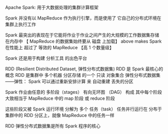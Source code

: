 Apache Spark: 用于大数据处理的集群计算框架

Spark 并没有以 MapReduce 作为执行引擎，而是使用了 它自己的分布式环境在集群上执行工作

Spark 最突出的表现在于它能将作业于作业之间产生的大规模的工作数据集存储在内存中
【 MapReduce 的数据集始终要从 磁盘 上加载】
above makes Spark 在性能上 超过了 等效的 MapReduce 【高 1 个数量级】

Spark 还是用于构建 分析工具 的出色平台


RDD (Resilient Distributed Dataset, 弹性分布式数据集)
RDD 是 Spark 最核心的 概念
RDD 是集群中 多个机器 分区存储 的一个 只读 对象集合
弹性分布式数据集——弹性： Spark 可以通过重新安排计算 来 自动重建 丢失的分区 

Spark 作业由任意的 多阶段（stages） 有向无环图 （DAG） 构成
其中每个阶段大致相当于 MapReduce 中的 map 阶段 或 reduce 阶段

这些阶段又被 Spark 运行环境 分解为 多个 任务（task）
任务并行运行在 分布于集群中的 RDD 分区上，就像 MapReduce 中的任务一样


RDD 弹性分布式数据集是所有 Spark 程序的核心


